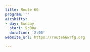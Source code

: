 ```yaml
---
title: Route 66
program: ''
airshifts:
- day: Sunday
  start: 9:00a
  duration: '2:00'
website_url: https://route66wrfg.org

---
```

